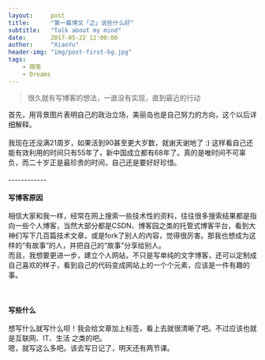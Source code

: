```yaml
---
layout:     post
title:      "第一篇博文「之」说些什么好"
subtitle:   "Talk about my mind"
date:       2017-05-22 12:00:00
author:     "XiaoYu"
header-img: "img/post-first-bg.jpg"
tags:
    - 随笔
    - Dreams
---
```


> 很久就有写博客的想法，一直没有实现，直到最近的行动


首先，用背景图片表明自己的政治立场，美丽岛也是自己努力的方向，这个以后详细解释。
<br>
<br>我现在还没满21周岁，如果活到90甚至更大岁数，就谢天谢地了 :) 这样看自己还能有效利用的时间只有55年了，新中国成立都有68年了。真的是唯时间不可辜负，而二十岁正是最珍贵的时间，自己还是要好好珍惜。
<br>
<br>------------
<br>
<br><b>写博客原因</b>
<br>
<br>相信大家和我一样，经常在网上搜索一些技术性的资料，往往很多搜索结果都是指向一些个人博客，当然大部分都是CSDN、博客园之类的托管式博客平台，看到大神们写下几百篇技术文章，或是fork了别人的内容，觉得很厉害。那我也想成为这样的“有故事”的人，并把自己的“故事”分享给别人。
<br>而且，我想要更进一步，建立个人网站，不只是写单纯的文字博客，还可以定制成自己喜欢的样子，看到自己的代码变成网站上的一个个元素，应该是一件有趣的事。
<br>
<br>
<br>
<br><b>写些什么</b>
<br>
<br>想写什么就写什么呗！我会给文章加上标签，看上去就很清晰了吧。不过应该也就是互联网、IT、生活 之类的吧。
<br>嗯，就写这么多吧。该去写日记了，明天还有两节课。


